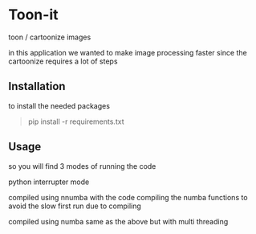 # Toon-it
toon / cartoonize images 

in this application we wanted to make image processing faster since the cartoonize requires a lot of steps 


## Installation
to install the needed packages

> pip install -r requirements.txt


## Usage

so you will find 3 modes of running the code 

python interrupter mode

compiled using nnumba with the code compiling the numba functions to avoid the slow first run due to compiling

compiled using numba same as the above but with multi threading
